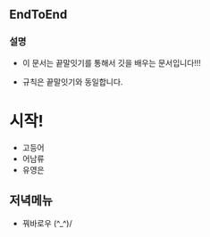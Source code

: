 ## EndToEnd

### 설명

* 이 문서는 끝말잇기를 통해서 깃을 배우는 문서입니다!!!

* 규칙은 끝말잇기와 동일합니다.

# 시작!

* 고등어
* 어남류
* 유영은

## 저녁메뉴

* 꿔바로우 (^_^)/

